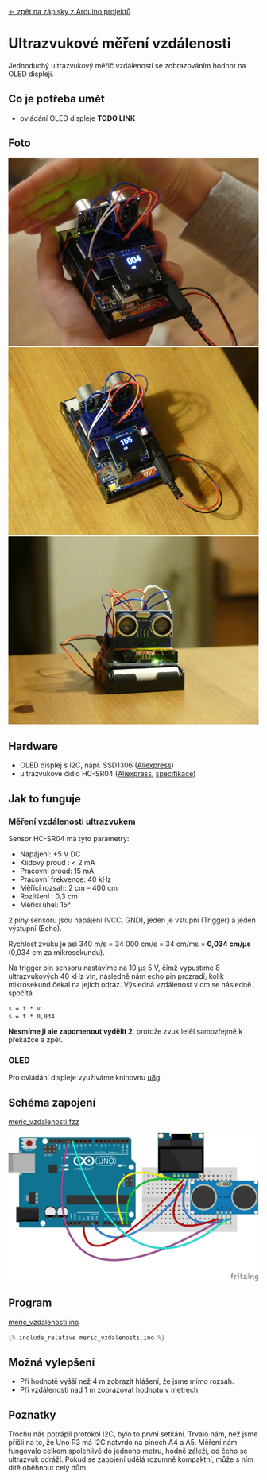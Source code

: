 [← zpět na zápisky z Arduino projektů](../index.md)

# Ultrazvukové měření vzdálenosti
Jednoduchý ultrazvukový měřič vzdálenosti se zobrazováním hodnot na OLED displeji.

## Co je potřeba umět
* ovládání OLED displeje **TODO LINK**

## Foto
![](P1120530.JPG)
![](P1120533.JPG)
![](P1120534.JPG)

## Hardware
* OLED displej s&nbsp;I2C, např. SSD1306 ([Aliexpress](https://www.aliexpress.com/wholesale?catId=0&initiative_id=SB_20170322115850&SearchText=OLED+0.96))
* ultrazvukové čidlo HC-SR04 ([Aliexpress](https://www.aliexpress.com/wholesale?catId=0&initiative_id=SB_20170322115709&SearchText=hc-sr04), [specifikace](HCSR04.pdf))

## Jak to funguje
### Měření vzdálenosti ultrazvukem
Sensor HC-SR04 má tyto parametry:
* Napájení: +5&nbsp;V&nbsp;DC
* Klidový proud : < 2&nbsp;mA
* Pracovní proud: 15&nbsp;mA
* Pracovní frekvence: 40&nbsp;kHz
* Měřící rozsah: 2&nbsp;cm – 400&nbsp;cm
* Rozlišení : 0,3&nbsp;cm
* Měřící úhel: 15°

2 piny sensoru jsou napájení (VCC, GND), jeden je vstupní (Trigger) a jeden výstupní (Echo). 

Rychlost zvuku je asi 340&nbsp;m/s = 34&nbsp;000&nbsp;cm/s = 34&nbsp;cm/ms = **0,034&nbsp;cm/µs**  (0,034&nbsp;cm za mikrosekundu). 

Na trigger pin sensoru nastavíme na 10&nbsp;µs 5&nbsp;V, čímž vypustíme 8 ultrazvukových 40&nbsp;kHz vln, následně nám echo pin prozradí, kolik mikrosekund čekal na jejich odraz. Výsledná vzdálenost v cm se následně spočítá
```
s = t * v
s = t * 0,034
```
**Nesmíme ji ale zapomenout vydělit 2**, protože zvuk letěl samozřejmě k překážce a zpět.

### OLED
Pro ovládání displeje využíváme knihovnu [u8g](https://github.com/olikraus/u8glib/wiki/userreference).

## Schéma zapojení
[meric_vzdalenosti.fzz](meric_vzdalenosti.fzz)

![meric_vzdalenosti](meric_vzdalenosti_bb.png)

## Program
[meric_vzdalenosti.ino](meric_vzdalenosti.ino)
``` c++
{% include_relative meric_vzdalenosti.ino %}
```
## Možná vylepšení
* Při hodnotě vyšší než 4&nbsp;m zobrazit hlášení, že jsme mimo rozsah.
* Při vzdálenosti nad 1&nbsp;m zobrazovat hodnotu v metrech.

## Poznatky
Trochu nás potrápil protokol I2C, bylo to první setkání. Trvalo nám, než jsme přišli na to, že Uno R3 má I2C natvrdo na pinech A4 a A5. Měření nám fungovalo celkem spolehlivě do jednoho metru, hodně záleží, od čeho se ultrazvuk odráží. Pokud se zapojení udělá rozumně kompaktní, může s ním dítě oběhnout celý dům.

